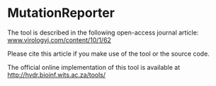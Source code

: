 # MutationReporter

The tool is described in the following open-access journal article: www.virologyj.com/content/10/1/62

Please cite this article if you make use of the tool or the source code.

The official online implementation of this tool is available at http://hvdr.bioinf.wits.ac.za/tools/
